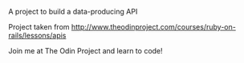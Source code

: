 A project to build a data-producing API


Project taken from
http://www.theodinproject.com/courses/ruby-on-rails/lessons/apis

Join me at The Odin Project and learn to code!

